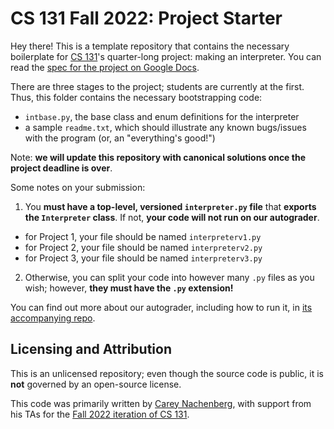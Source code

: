 # CS 131 Fall 2022: Project Starter

Hey there! This is a template repository that contains the necessary boilerplate for [CS 131](https://ucla-cs-131.github.io/fall-22/)'s quarter-long project: making an interpreter. You can read the [spec for the project on Google Docs](#TODO).

There are three stages to the project; students are currently at the first. Thus, this folder contains the necessary bootstrapping code:

- `intbase.py`, the base class and enum definitions for the interpreter
- a sample `readme.txt`, which should illustrate any known bugs/issues with the program (or, an "everything's good!")

Note: **we will update this repository with canonical solutions once the project deadline is over**.

Some notes on your submission:

1. You **must have a top-level, versioned `interpreter.py` file** that **exports the `Interpreter` class**. If not, **your code will not run on our autograder**.
  - for Project 1, your file should be named `interpreterv1.py`
  - for Project 2, your file should be named `interpreterv2.py`
  - for Project 3, your file should be named `interpreterv3.py`
2. Otherwise, you can split your code into however many `.py` files as you wish; however, **they must have the `.py` extension!**

You can find out more about our autograder, including how to run it, in [its accompanying repo](#TODO).

## Licensing and Attribution

This is an unlicensed repository; even though the source code is public, it is **not** governed by an open-source license.

This code was primarily written by [Carey Nachenberg](http://careynachenberg.weebly.com/), with support from his TAs for the [Fall 2022 iteration of CS 131](https://ucla-cs-131.github.io/fall-22/).
